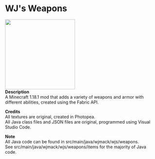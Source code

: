# WJ's Weapons
<img style="image-rendering: -webkit-optimize-contrast;" src="https://github.com/wjmack/WJs-Weapons/blob/master/items.png?raw=true)" width=230/><br />
**Description**  
A Minecraft 1.18.1 mod that adds a variety of weapons and armor with different abilities, created using the Fabric API.  

**Credits**  
All textures are original, created in Photopea.  
All Java class files and JSON files are original, programmed using Visual Studio Code.  

**Note**  
All Java code can be found in src/main/java/wjmack/wjs/weapons.  
See src/main/java/wjmack/wjs/weapons/items for the majority of Java code.
